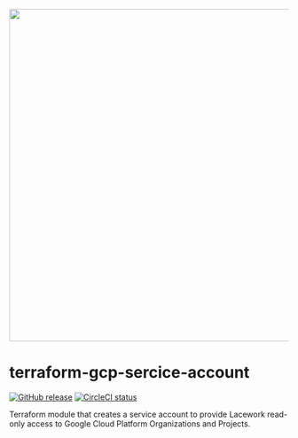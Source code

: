 <a href="https://lacework.com"><img src="https://techally-content.s3-us-west-1.amazonaws.com/public-content/lacework_logo_full.png" width="600"></a>

# terraform-gcp-sercice-account

[![GitHub release](https://img.shields.io/github/release/lacework/terraform-gcp-sercice-account.svg)](https://github.com/lacework/terraform-gcp-sercice-account/releases/)
[![CircleCI status](https://circleci.com/gh/lacework/terraform-gcp-sercice-account.svg?style=shield)](https://circleci.com/gh/lacework/terraform-gcp-sercice-account)

Terraform module that creates a service account to provide Lacework read-only access to Google Cloud Platform Organizations and Projects.
